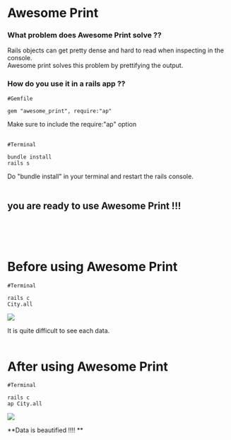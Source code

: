 # Awesome Print

### **What problem does Awesome Print solve ??**

Rails objects can get pretty dense and hard to read when inspecting in the console. <br> 
Awesome print solves this problem by prettifying the output.
<br>

### **How do you use it in a rails app ??**
```
#Gemfile

gem "awesome_print", require:"ap"
```
   Make sure to include the require:"ap" option
 <br>
 <br>

```
#Terminal

bundle install
rails s
```
Do "bundle install" in your terminal and restart the rails console.
<br>
<br>

## you are ready to use Awesome Print !!!

<br>
<br>
<br>

# Before using Awesome Print

```
#Terminal

rails c
City.all
```

![](http://postfiles13.naver.net/MjAxNzAxMzFfMTk1/MDAxNDg1ODE1NDQ4NjE2.naI4nbsOSTvb8CRtfNGoEc80nynAAu7NDNWd0fhnEfgg.3F6Oh2khX7MV1PPTYdmSMieDWheiPIoUkrQnK4XpZLMg.PNG.nosugars/before.png?type=w3)

It is quite difficult to see each data.
<br>
<br>

# After using Awesome Print

```
#Terminal

rails c
ap City.all
```

![](http://postfiles16.naver.net/MjAxNzAxMzFfNTcg/MDAxNDg1ODE1NDQ5NDA2.NiD0Ix-MWSEeHrm8ixJnrK8pWSGDkQI_GBSEt1SlNAwg.AsWwBUT1ddNg5DlV856DUK4nrM2nBrAn9GIVJxnYePcg.PNG.nosugars/after.png?type=w3)

**Data is beautified !!!! **
